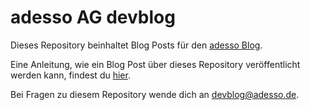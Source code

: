 # adesso AG devblog

Dieses Repository beinhaltet Blog Posts für den [adesso Blog](https://blog.adesso.de/).

Eine Anleitung, wie ein Blog Post über dieses Repository veröffentlicht werden kann,
findest du [hier](examples/2017-08-10-blog-post-guide.markdown).

Bei Fragen zu diesem Repository wende dich an [devblog@adesso.de](mailto:devblog@adesso.de).
